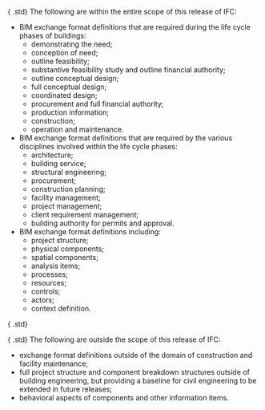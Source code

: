 { .std}
The following are within the entire scope of this release of IFC:

* BIM exchange format definitions that are required during the life cycle phases of buildings: 
    * demonstrating the need;
    * conception of need;
    * outline feasibility;
    * substantive feasibility study and outline financial authority;
    * outline conceptual design;
    * full conceptual design;
    * coordinated design;
    * procurement and full financial authority;
    * production information;
    * construction;
    * operation and maintenance.     
* BIM exchange format definitions that are required by the various disciplines involved within the life cycle phases: 
    * architecture;
    * building service;
    * structural engineering;
    * procurement;
    * construction planning;
    * facility management;
    * project management;
    * client requirement management;
    * building authority for permits and approval.     
* BIM exchange format definitions including: 
    * project structure;
    * physical components;
    * spatial components;
    * analysis items;
    * processes;
    * resources;
    * controls;
    * actors;
    * context definition. 

{ .std}
&nbsp;

{ .std}
The following are outside the scope of this release of IFC:

* exchange format definitions outside of the domain of construction and facility maintenance; 
* full project structure and component breakdown structures outside of building engineering, but providing a baseline for civil engineering to be extended in future releases; 
* behavioral aspects of components and other information items.